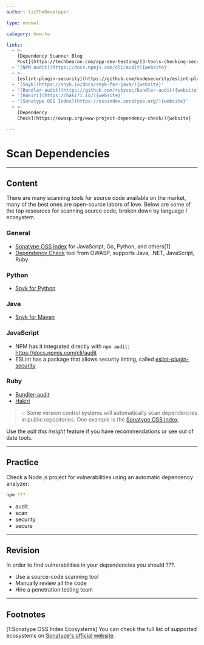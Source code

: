 ```yaml
---
author: lizTheDeveloper

type: normal

category: how-to

links:
  - >-
    [Dependency Scanner Blog
    Post](https://techbeacon.com/app-dev-testing/13-tools-checking-security-risk-open-source-dependencies){website}
  - '[NPM Audit](https://docs.npmjs.com/cli/audit){website}'
  - >-
    [eslint-plugin-security](https://github.com/nodesecurity/eslint-plugin-security){website}
  - '[Snyk](https://snyk.io/docs/snyk-for-java/){website}'
  - '[Bundler-audit](https://github.com/rubysec/bundler-audit){website}'
  - '[Hakiri](https://hakiri.io/){website}'
  - '[Sonatype OSS Index](https://ossindex.sonatype.org/){website}'
  - >-
    [Dependency
    Check](https://owasp.org/www-project-dependency-check/){website}

---
```


# Scan Dependencies

---

## Content

There are many scanning tools for source code available on the market, many of the best ones are open-source labors of love. Below are some of the top resources for scanning source code, broken down by language / ecosystem.

### General

- [Sonatype OSS Index](https://ossindex.sonatype.org/) for JavaScript, Go, Python, and others[1]
- [Dependency Check](https://owasp.org/www-project-dependency-check/) tool from OWASP, supports Java, .NET, JavaScript, Ruby

### Python 

- [Snyk for Python](https://snyk.io/)

### Java

- [Snyk for Maven](https://snyk.io/)

### JavaScript

- NPM has it integrated directly with `npm audit`: <https://docs.npmjs.com/cli/audit>
- ESLint has a package that allows security linting, called [eslint-plugin-security](https://github.com/nodesecurity/eslint-plugin-security)

### Ruby

- [Bundler-audit](https://github.com/rubysec/bundler-audit)
- [Hakiri](https://hakiri.io/)

> 💡 Some version control systems will automatically scan dependencies in public repositories. One example is the [Sonatype OSS Index](https://ossindex.sonatype.org/).

Use the *edit this insight* feature if you have recommendations or see out of date tools.

---

## Practice

Check a Node.js project for vulnerabilities using an automatic dependency analyzer:  

```bash
npm ???
```   

- audit
- scan
- security
- secure

---

## Revision

In order to find vulnerabilities in your dependencies you should ???.

- Use a source-code scanning tool
- Manually review all the code
- Hire a penetration testing team

---

## Footnotes

[1:Sonatype OSS Index Ecosystems]
You can check the full list of supported ecosystems on [Sonatype's official website](https://ossindex.sonatype.org/ecosystems).
